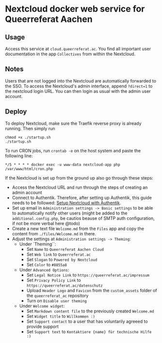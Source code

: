 # Nextcloud docker web service for Queerreferat Aachen
## Usage
Access this service at `cloud.queerreferat.ac`. You find all important user
documentation in the app `Collectives` from within the Nextcloud.

## Notes
Users that are not logged into the Nextcloud are automatically forwarded to the
SSO. To access the Nextcloud's admin interface, append `?direct=1` to the
nextcloud login URL. You can then login as usual with the admin user account.

## Deploy
To deploy Nextcloud, make sure the Traefik reverse proxy is already running.
Then simply run
```
chmod +x ./startup.sh
./startup.sh
```
To run CRON jobs, run `crontab -e` on the host system and paste the following
line:
```
*/5 * * * * docker exec -u www-data nextcloud-app php /var/www/html/cron.php
```

If the Nextcloud is set up from the ground up also go through these steps:
- Access the Nextcloud URL and run through the steps of creating an admin
  account
- Connect to Authentik. Therefore, after setting up Authentik, this guide needs
  to be followed: [Setup Nextcloud with
  Authentik](https://goauthentik.io/integrations/services/nextcloud/).
- Set up email in `Administration settings -> Basic settings` to be able to
  automatically notify other users (might be added to the
  `additional.config.php`, be cautios beause of SMTP auth configuration, if not
  be more verbal here @todo)
- Create a new text file `Welcome.md` from the `Files` app and copy the content
  from `./files/Welcome.md` in there. 
- Adjust the settings at `Administration settings -> Theming`:
  - Under `Theming``:
    - Set `Name` to `Queerreferat Aachen Cloud`
    - Set `Web link` to `Queerreferat.ac`
    - Set `Slogan` to `Powered by Nextcloud`
    - Set `Color` to `#8855a8`
  - Under `Advanced Options`:
    - Set `Legal Notice Link` to `https://queerreferat.ac/impressum`
    - Set `Privacy Policy Link` to `https://queerreferat.ac/datenschutz`
    - Upload `Header Logo` and `Favicon` from the `custom_assets` folder of the
      `queerreferat_ac` repository
    - Turn on `Disable user theming`
  - Under `Welcome widget`:
    - Set `Markdown content file` to the previously created `Welcome.md`
    - Set `Widget title` to `Willkommen :)`
    - Set `Support contact` to a user that has voluntarily agreeed to provide
      support 
    - Set `Support text` to `Kontaktiere {name} für technische Hilfe :)`